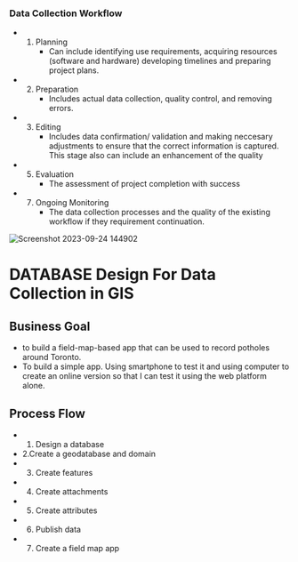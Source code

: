 ### Data Collection Workflow
- 1. Planning
     - Can include identifying use requirements, acquiring resources (software and hardware) developing timelines and preparing project plans.
       
- 2. Preparation
     - Includes actual data collection, quality control, and removing errors.
       
- 3. Editing
     - Includes data confirmation/ validation and making neccesary adjustments to ensure that the correct information is captured. This stage also can include an enhancement of the quality
       
- 5. Evaluation
     - The assessment of project completion with success
       
- 7. Ongoing Monitoring
     - The data collection processes and the quality of the existing workflow if they requirement continuation.


![Screenshot 2023-09-24 144902](https://github.com/lois4801/Geospatial.Data-Projects_and_Journey/assets/96842662/51503043-9bdf-427c-a943-58f9772a5521)



# DATABASE Design For Data Collection in GIS












## Business Goal
- to build a field-map-based app that can be used to record potholes around Toronto.
- To build a simple app. Using smartphone to test it and using computer to create an online version so that I can test it using the web platform alone.


## Process Flow
- 1. Design a database
- 2.Create a geodatabase and domain
- 3. Create features
- 4. Create attachments
- 5. Create attributes
- 6. Publish data
- 7. Create a field map app


